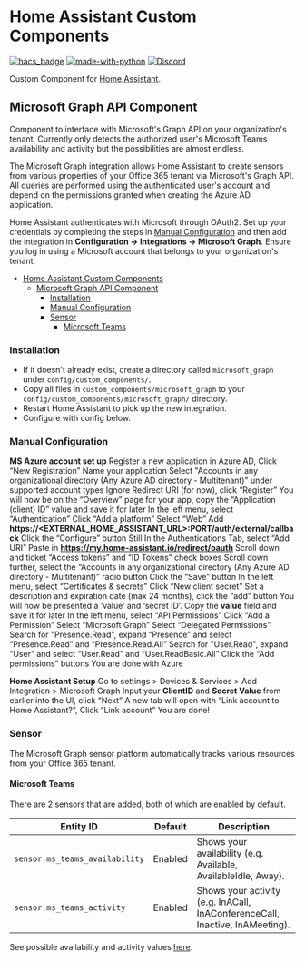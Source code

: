 # Home Assistant Custom Components

[![hacs_badge](https://img.shields.io/badge/HACS-Custom-orange.svg)](https://github.com/hacs/integration) [![made-with-python](https://img.shields.io/badge/Made%20with-Python-1f425f.svg)](https://www.python.org/)
[![Discord](https://img.shields.io/discord/330944238910963714?label=discord)](https://discord.gg/AnNenrd2)

Custom Component for [Home Assistant](http://www.home-assistant.io).

## Microsoft Graph API Component

Component to interface with Microsoft's Graph API on your organization's tenant.
Currently only detects the authorized user's Microsoft Teams availability and activity but the possibilities are almost endless.

The Microsoft Graph integration allows Home Assistant to create sensors from various properties of your Office 365 tenant via Microsoft's Graph API. All queries are performed using the authenticated user's account and depend on the permissions granted when creating the Azure AD application.

Home Assistant authenticates with Microsoft through OAuth2. Set up your credentials by completing the steps in [Manual Configuration](#manual-configuration) and then add the integration in **Configuration -> Integrations -> Microsoft Graph**. Ensure you log in using a Microsoft account that belongs to your organization's tenant.

- [Home Assistant Custom Components](#home-assistant-custom-components)
  - [Microsoft Graph API Component](#microsoft-graph-api-component)
    - [Installation](#installation)
    - [Manual Configuration](#manual-configuration)
    - [Sensor](#sensor)
      - [Microsoft Teams](#microsoft-teams)

### Installation

- If it doesn't already exist, create a directory called `microsoft_graph` under `config/custom_components/`.
- Copy all files in `custom_components/microsoft_graph` to your `config/custom_components/microsoft_graph/` directory.
- Restart Home Assistant to pick up the new integration.
- Configure with config below.

### Manual Configuration

**MS Azure account set up**
Register a new application in Azure AD, Click “New Registration”
Name your application
Select "Accounts in any organizational directory (Any Azure AD directory - Multitenant)" under supported account types
Ignore Redirect URI (for now), click “Register”
You will now be on the “Overview” page for your app, copy the “Application (client) ID” value and save it for later
In the left menu, select “Authentication”
Click “Add a platform”
Select “Web”
Add **https://<EXTERNAL_HOME_ASSISTANT_URL>:PORT/auth/external/callback**
Click the “Configure” button
Still In the Authentications Tab, select “Add URI” 
Paste in **https://my.home-assistant.io/redirect/oauth**
Scroll down and ticket “Access tokens” and “ID Tokens” check boxes
Scroll down further, select the “Accounts in any organizational directory (Any Azure AD directory - Multitenant)” radio button
Click the “Save” button
In the left menu, select “Certificates & secrets”
Click “New client secret”
Set a description and expiration date (max 24 months), click the “add” button
You will now be presented a ‘value’ and ‘secret ID’. Copy the **value** field and save it for later
In the left menu, select “API Permissions”
Click “Add a Permission”
Select “Microsoft Graph”
Select “Delegated Permissions”
Search for "Presence.Read", expand “Presence” and select “Presence.Read” and “Presence.Read.All”
Search for "User.Read", expand “User” and select “User.Read” and “User.ReadBasic.All”
Click the “Add permissions” buttons
You are done with Azure

**Home Assistant Setup**
Go to settings > Devices & Services > Add Integration > Microsoft Graph
Input your **ClientID** and **Secret Value** from earlier into the UI, click “Next”
A new tab will open with “Link account to Home Assistant?”, Click “Link account”
You are done!


### Sensor

The Microsoft Graph sensor platform automatically tracks various resources from your Office 365 tenant.

#### Microsoft Teams

There are 2 sensors that are added, both of which are enabled by default.

| Entity ID | Default | Description                                                                                        |
| ---------------------------------| ------ | -----------------------------------------------------------------------------|
| `sensor.ms_teams_availability` | Enabled  | Shows your availability (e.g. Available, AvailableIdle, Away).               |
| `sensor.ms_teams_activity`     | Enabled  | Shows your activity (e.g. InACall, InAConferenceCall, Inactive, InAMeeting). |

See possible availability and activity values [here](https://docs.microsoft.com/en-us/graph/api/resources/presence?view=graph-rest-beta#properties).
